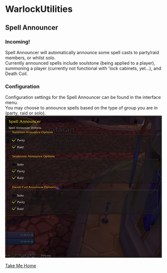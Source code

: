 # WarlockUtilities  

## Spell Announcer

### Incoming!  

Spell Announcer will automatically announce some spell casts to party/raid members, or whilst solo.  
Currently announced spells include soulstone (being applied to a player), summoning a player (currently not functional with 'lock cabinets, yet...), and Death Coil.  

### Configuration  

Configuration settings for the Spell Announcer can be found in the interface menu.  
You may choose to announce spells based on the type of group you are in (party, raid or solo).  
![Spell Announcer - Configuration](https://github.com/kylefortin/WarlockUtilities/blob/3.2.0/Images/SpellAnnouncerConfig.jpg?raw=true)  

[Take Me Home](../README.md)
